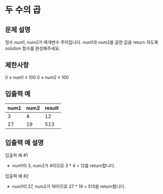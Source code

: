 # 두 수의 곱

## 문제 설명

정수 num1, num2가 매개변수 주어집니다. num1과 num2를 곱한 값을 return 하도록 solution 함수를 완성해주세요.

## 제한사항

0 ≤ num1 ≤ 100
0 ≤ num2 ≤ 100

## 입출력 예

|num1|	num2|	result|
|---|---|---|
|3|	4|	12|
|27|	19|	513|

## 입출력 예 설명

입출력 예 #1

* num1이 3, num2가 4이므로 3 * 4 = 12를 return합니다.

입출력 예 #2

* num1이 27, num2가 19이므로 27 * 19 = 513을 return합니다.
